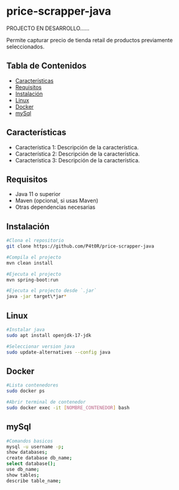 # price-scrapper-java

PROJECTO EN DESARROLLO......


Permite capturar precio de tienda retail de productos previamente seleccionados.

## Tabla de Contenidos

- [Características](#Características)
- [Requisitos](#Requisitos)
- [Instalación](#Instalación)
- [Linux](#Linux)
- [Docker](#Docker)
- [mySql](#mySql)



## Características

- Característica 1: Descripción de la característica.
- Característica 2: Descripción de la característica.
- Característica 3: Descripción de la característica.

## Requisitos

- Java 11 o superior
- Maven (opcional, si usas Maven)
- Otras dependencias necesarias

## Instalación

```bash
#Clona el repositorio
git clone https://github.com/P4t0R/price-scrapper-java

#Compila el projecto
mvn clean install

#Ejecuta el projecto 
mvn spring-boot:run

#Ejecuta el projecto desde `.jar`
java -jar target\*jar*
```

## Linux

```bash
#Instalar java
sudo apt install openjdk-17-jdk

#Seleccionar version java
sudo update-alternatives --config java
```


## Docker

```bash
#Lista contenedores
sudo docker ps

#Abrir terminal de contenedor
sudo docker exec -it [NOMBRE_CONTENEDOR] bash
```

## mySql

```bash
#Comandos basicos
mysql -u username -p;  
show databases;
create database db_name;  
select database();
use db_name;  
show tables;
describe table_name;
```

